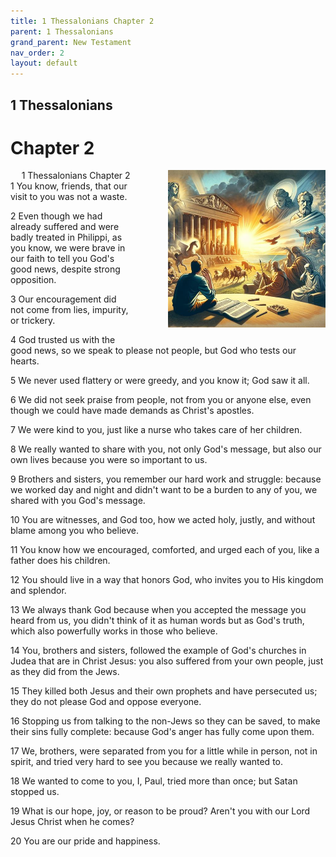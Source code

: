 ```yaml
---
title: 1 Thessalonians Chapter 2
parent: 1 Thessalonians
grand_parent: New Testament
nav_order: 2
layout: default
---
```


## 1 Thessalonians

# Chapter 2

<div style="clear: both; text-align: right;">
    <div style="max-width: 50%; height: auto; float: right; margin: 0 0 10px 10px; padding-left: 10%;">
        <img src="/assets/Image/1 Thessalonians/500/2.jpg" alt="1 Thessalonians Chapter 2" class="chapter-image">
    </div>
    <figcaption style="font-size: 14px; text-align: right;">1 Thessalonians Chapter 2</figcaption>
</div>
1 You know, friends, that our visit to you was not a waste.

2 Even though we had already suffered and were badly treated in Philippi, as you know, we were brave in our faith to tell you God's good news, despite strong opposition.

3 Our encouragement did not come from lies, impurity, or trickery.

4 God trusted us with the good news, so we speak to please not people, but God who tests our hearts.

5 We never used flattery or were greedy, and you know it; God saw it all.

6 We did not seek praise from people, not from you or anyone else, even though we could have made demands as Christ's apostles.

7 We were kind to you, just like a nurse who takes care of her children.

8 We really wanted to share with you, not only God's message, but also our own lives because you were so important to us.

9 Brothers and sisters, you remember our hard work and struggle: because we worked day and night and didn't want to be a burden to any of you, we shared with you God's message.

10 You are witnesses, and God too, how we acted holy, justly, and without blame among you who believe.

11 You know how we encouraged, comforted, and urged each of you, like a father does his children.

12 You should live in a way that honors God, who invites you to His kingdom and splendor.

13 We always thank God because when you accepted the message you heard from us, you didn't think of it as human words but as God's truth, which also powerfully works in those who believe.

14 You, brothers and sisters, followed the example of God's churches in Judea that are in Christ Jesus: you also suffered from your own people, just as they did from the Jews.

15 They killed both Jesus and their own prophets and have persecuted us; they do not please God and oppose everyone.

16 Stopping us from talking to the non-Jews so they can be saved, to make their sins fully complete: because God's anger has fully come upon them.

17 We, brothers, were separated from you for a little while in person, not in spirit, and tried very hard to see you because we really wanted to.

18 We wanted to come to you, I, Paul, tried more than once; but Satan stopped us.

19 What is our hope, joy, or reason to be proud? Aren't you with our Lord Jesus Christ when he comes?

20 You are our pride and happiness.


